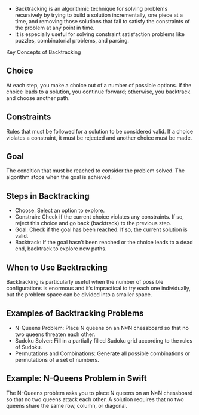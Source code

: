 - Backtracking is an algorithmic technique for solving problems recursively by trying to build a solution incrementally, one piece at a time, and removing those solutions that fail to satisfy the constraints of the problem at any point in time. 
- It is especially useful for solving constraint satisfaction problems like puzzles, combinatorial problems, and parsing.

Key Concepts of Backtracking

## Choice

At each step, you make a choice out of a number of possible options. If the choice leads to a solution, you continue forward; otherwise, you backtrack and choose another path.

## Constraints

Rules that must be followed for a solution to be considered valid. If a choice violates a constraint, it must be rejected and another choice must be made.

## Goal

The condition that must be reached to consider the problem solved. The algorithm stops when the goal is achieved.

## Steps in Backtracking

- Choose: Select an option to explore.
- Constrain: Check if the current choice violates any constraints. If so, reject this choice and go back (backtrack) to the previous step.
- Goal: Check if the goal has been reached. If so, the current solution is valid.
- Backtrack: If the goal hasn’t been reached or the choice leads to a dead end, backtrack to explore new paths.

## When to Use Backtracking

Backtracking is particularly useful when the number of possible configurations is enormous and it’s impractical to try each one individually, but the problem space can be divided into a smaller space.

## Examples of Backtracking Problems

- N-Queens Problem: Place N queens on an N×N chessboard so that no two queens threaten each other.
- Sudoku Solver: Fill in a partially filled Sudoku grid according to the rules of Sudoku.
- Permutations and Combinations: Generate all possible combinations or permutations of a set of numbers.

## Example: N-Queens Problem in Swift

The N-Queens problem asks you to place N queens on an N×N chessboard so that no two queens attack each other. A solution requires that no two queens share the same row, column, or diagonal.


